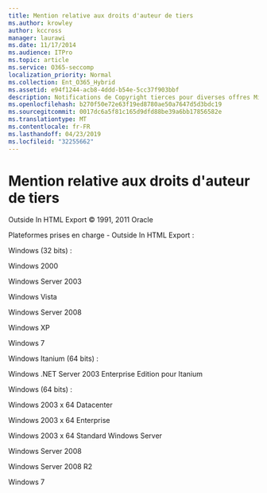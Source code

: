 ```yaml
---
title: Mention relative aux droits d'auteur de tiers
ms.author: krowley
author: kccross
manager: laurawi
ms.date: 11/17/2014
ms.audience: ITPro
ms.topic: article
ms.service: O365-seccomp
localization_priority: Normal
ms.collection: Ent_O365_Hybrid
ms.assetid: e94f1244-acb8-4ddd-b54e-5cc37f903bbf
description: Notifications de Copyright tierces pour diverses offres Microsoft
ms.openlocfilehash: b270f50e72e63f19ed8780ae50a7647d5d3bdc19
ms.sourcegitcommit: 0017dc6a5f81c165d9dfd88be39a6bb17856582e
ms.translationtype: MT
ms.contentlocale: fr-FR
ms.lasthandoff: 04/23/2019
ms.locfileid: "32255662"
---
```

# <a name="third-party-copyright-notices"></a>Mention relative aux droits d'auteur de tiers

Outside In HTML Export © 1991, 2011 Oracle
  
Plateformes prises en charge - Outside In HTML Export :
  
Windows (32 bits) :
  
Windows 2000
  
Windows Server 2003
  
Windows Vista
  
Windows Server 2008
  
Windows XP
  
Windows 7
  
Windows Itanium (64 bits) :
  
Windows .NET Server 2003 Enterprise Edition pour Itanium
  
Windows (64 bits) :
  
Windows 2003 x 64 Datacenter
  
Windows 2003 x 64 Enterprise
  
Windows 2003 x 64 Standard Windows Server
  
Windows Server 2008
  
Windows Server 2008 R2
  
Windows 7
  

